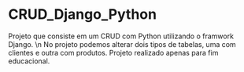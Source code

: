 # CRUD_Django_Python

Projeto que consiste em um CRUD com Python utilizando o framwork Django. \n
No projeto podemos alterar dois tipos de tabelas, uma com clientes e outra com produtos. 
Projeto realizado apenas para fim educacional. 
